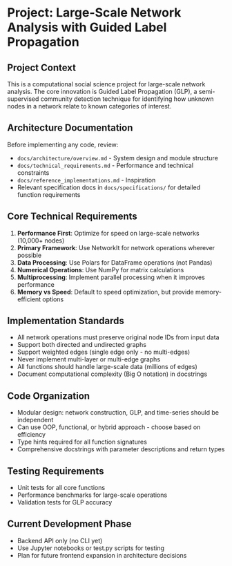 # Project: Large-Scale Network Analysis with Guided Label Propagation

## Project Context
This is a computational social science project for large-scale network analysis. The core innovation is Guided Label Propagation (GLP), a semi-supervised community detection technique for identifying how unknown nodes in a network relate to known categories of interest.

## Architecture Documentation
Before implementing any code, review:
- `docs/architecture/overview.md` - System design and module structure
- `docs/technical_requirements.md` - Performance and technical constraints
- `docs/reference_implementations.md` - Inspiration
- Relevant specification docs in `docs/specifications/` for detailed function requirements

## Core Technical Requirements
1. **Performance First**: Optimize for speed on large-scale networks (10,000+ nodes)
2. **Primary Framework**: Use NetworkIt for network operations wherever possible
3. **Data Processing**: Use Polars for DataFrame operations (not Pandas)
4. **Numerical Operations**: Use NumPy for matrix calculations
5. **Multiprocessing**: Implement parallel processing when it improves performance
6. **Memory vs Speed**: Default to speed optimization, but provide memory-efficient options

## Implementation Standards
- All network operations must preserve original node IDs from input data
- Support both directed and undirected graphs
- Support weighted edges (single edge only - no multi-edges)
- Never implement multi-layer or multi-edge graphs
- All functions should handle large-scale data (millions of edges)
- Document computational complexity (Big O notation) in docstrings

## Code Organization
- Modular design: network construction, GLP, and time-series should be independent
- Can use OOP, functional, or hybrid approach - choose based on efficiency
- Type hints required for all function signatures
- Comprehensive docstrings with parameter descriptions and return types

## Testing Requirements
- Unit tests for all core functions
- Performance benchmarks for large-scale operations
- Validation tests for GLP accuracy

## Current Development Phase
- Backend API only (no CLI yet)
- Use Jupyter notebooks or test.py scripts for testing
- Plan for future frontend expansion in architecture decisions
